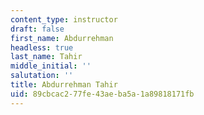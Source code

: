 ```yaml
---
content_type: instructor
draft: false
first_name: Abdurrehman
headless: true
last_name: Tahir
middle_initial: ''
salutation: ''
title: Abdurrehman Tahir
uid: 89cbcac2-77fe-43ae-ba5a-1a89818171fb
---
```

